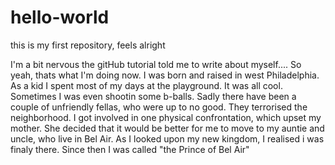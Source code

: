 # hello-world
this is my first repository, feels alright

I'm a bit nervous the gitHub tutorial told me to write about myself.... So yeah, thats what I'm doing now.
I was born and raised in west Philadelphia. As a kid I spent most of my days at the playground. It was all cool.
Sometimes I was even shootin some b-balls. Sadly there have been a couple of unfriendly fellas, who were up to no good.
They terrorised the neighborhood. I got involved in one physical confrontation, which upset my mother.
She decided that it would be better for me to move to my auntie and uncle, who live in Bel Air.
As I looked upon my new kingdom, I realised i was finaly there. Since then I was called "the Prince of Bel Air"
